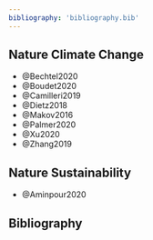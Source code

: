 ```yaml
---
bibliography: 'bibliography.bib'
---
```


## Nature Climate Change

* @Bechtel2020
* @Boudet2020
* @Camilleri2019
* @Dietz2018
* @Makov2016
* @Palmer2020
* @Xu2020
* @Zhang2019

## Nature Sustainability

* @Aminpour2020

## Bibliography